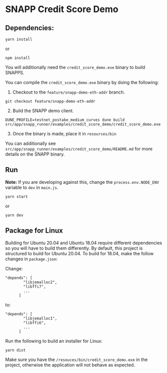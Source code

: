 # SNAPP Credit Score Demo

## Dependencies:

```
yarn install
```

or

```
npm install
```

You will additionally need the `credit_score_demo.exe` binary to build SNAPPS.

You can compile the `credit_score_demo.exe` binary by doing the following:

1. Checkout to the `feature/snapp-demo-eth-addr` branch.

```
git checkout feature/snapp-demo-eth-addr
```

2.  Build the SNAPP demo client.

```
DUNE_PROFILE=testnet_postake_medium_curves dune build src/app/snapp_runner/examples/credit_score_demo/credit_score_demo.exe
```

3.  Once the binary is made, place it in `resources/bin`

You can additionally see `src/app/snapp_runner/examples/credit_score_demo/README.md` for more details on the SNAPP binary.

## Run

**Note:** If you are developing against this, change the `process.env.NODE_ENV` variable to `dev` in `main.js`.

```
yarn start
```

or

```
yarn dev
```

## Package for Linux

Building for Ubuntu 20.04 and Ubuntu 18.04 require different dependencies so you will have to build them differently. By default, this project is structured to build for Ubuntu 20.04. To build for 18.04, make the follow changes in `package.json`:

Change:

```
"depends": [
        "libjemalloc2",
        "libffi7",
        ...
      ]
```

to:

```
"depends": [
        "libjemalloc1",
        "libffi6",
        ...
      ]
```

Run the following to build an installer for Linux:

```
yarn dist
```

Make sure you have the `/resouces/bin/credit_score_demo.exe` in the project, otherwise the application will not behave as expected.

